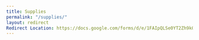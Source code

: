 ```yaml
---
title: Supplies
permalink: "/supplies/"
layout: redirect
Redirect Location: https://docs.google.com/forms/d/e/1FAIpQLSe0YT2Zh9kOh4Yi6jfoDbPHXeE0CYzMbm4wjNN8KFrMNNr7vw/viewform
---
```

